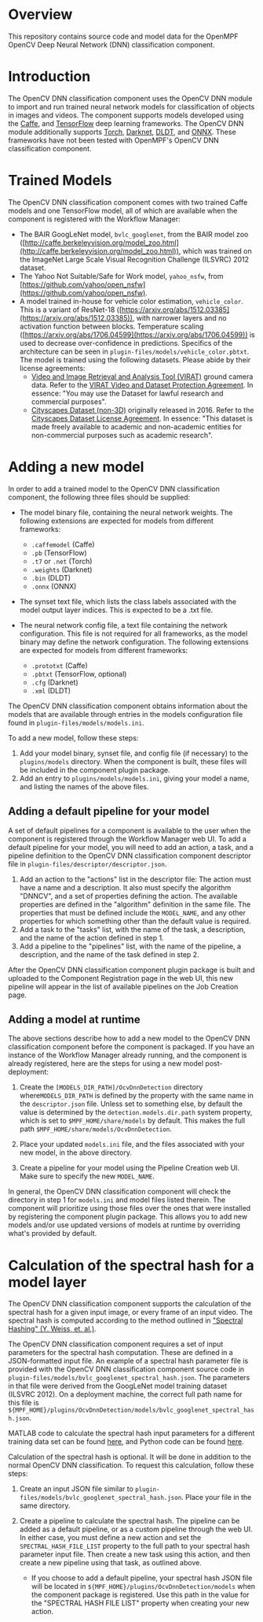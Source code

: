 # Overview

This repository contains source code and model data for the OpenMPF OpenCV Deep Neural Network (DNN) classification component.

# Introduction

The OpenCV DNN classification component uses the OpenCV DNN module to import and run trained neural network models for classification of objects in images and videos. The component supports models developed using the [Caffe](http://caffe.berkeleyvision.org), and [TensorFlow](https://www.tensorflow.org/) deep learning frameworks. The OpenCV DNN module additionally supports [Torch](http://torch.ch/), [Darknet](https://pjreddie.com/darknet/), [DLDT](https://software.intel.com/openvino-toolkit), and [ONNX](https://onnx.ai/). These frameworks have not been tested with OpenMPF's OpenCV DNN classification component.

# Trained Models

The OpenCV DNN classification component comes with two trained Caffe models and one TensorFlow model, all of which are available when the component is registered with the Workflow Manager:

* The BAIR GoogLeNet model, `bvlc_googlenet`, from the BAIR model zoo ([http://caffe.berkeleyvision.org/model_zoo.html](http://caffe.berkeleyvision.org/model_zoo.html)), which was trained on the ImageNet Large Scale Visual Recognition Challenge (ILSVRC) 2012 dataset.
* The Yahoo Not Suitable/Safe for Work model, `yahoo_nsfw`, from [https://github.com/yahoo/open_nsfw](https://github.com/yahoo/open_nsfw).
* A model trained in-house for vehicle color estimation, `vehicle_color`. This is a variant of ResNet-18 ([https://arxiv.org/abs/1512.03385](https://arxiv.org/abs/1512.03385)), with narrower layers and no activation function between blocks. Temperature scaling ([https://arxiv.org/abs/1706.04599](https://arxiv.org/abs/1706.04599)) is used to decrease over-confidence in predictions. Specifics of the architecture can be seen in `plugin-files/models/vehicle_color.pbtxt`. The model is trained using the following datasets. Please abide by their license agreements:
  - [Video and Image Retrieval and Analysis Tool (VIRAT)](https://viratdata.org) ground camera data. Refer to the [VIRAT Video and Dataset Protection Agreement](https://viratdata.org/resources/VIRAT-Video-Data-Set-Protection-Agreement-1-4-11.pdf). In essence: "You may use the Dataset for lawful research and commercial purposes".
  - [Cityscapes Dataset (non-3D)](https://www.cityscapes-dataset.com/) originally released in 2016. Refer to the [Cityscapes Dataset License Agreement](https://www.cityscapes-dataset.com/license/). In essence: "This dataset is made freely available to academic and non-academic entities for non-commercial purposes such as academic research".

# Adding a new model

In order to add a trained model to the OpenCV DNN classification component, the following three files should be supplied:

* The model binary file, containing the neural network weights. The following extensions are expected for models from different frameworks:
  - `.caffemodel` (Caffe)
  - `.pb` (TensorFlow)
  - `.t7` or `.net` (Torch)
  - `.weights` (Darknet)
  - `.bin` (DLDT)
  - `.onnx` (ONNX)

* The synset text file, which lists the class labels associated with the model output layer indices. This is expected to be a .txt file.

* The neural network config file, a text file containing the network configuration. This file is not required for all frameworks, as the model binary may define the network configuration. The following extensions are expected for models from different frameworks:
  - `.prototxt` (Caffe)
  - `.pbtxt` (TensorFlow, optional)
  - `.cfg` (Darknet)
  - `.xml` (DLDT)

The OpenCV DNN classification component obtains information about the models that are available through entries in the models configuration file found in `plugin-files/models/models.ini`.

To add a new model, follow these steps:

1. Add your model binary, synset file, and config file (if necessary) to the `plugins/models` directory. When the component is built, these files will be included in the component plugin package.
2. Add an entry to `plugins/models/models.ini`, giving your model a name, and listing the names of the above files.

## Adding a default pipeline for your model

A set of default pipelines for a component is available to the user when the component is registered through the Workflow Manager web UI. To add a default pipeline for your model, you will need to add an action, a task, and a pipeline definition to the OpenCV DNN classification component descriptor file in `plugin-files/descriptor/descriptor.json`.

1. Add an action to the "actions" list in the descriptor file: The action must have a name and a description. It also must specify the algorithm "DNNCV", and a set of properties defining the action. The available properties are defined in the "algorithm" definition in the same file. The properties that must be defined include the `MODEL_NAME`, and any other properties for which something other than the default value is required.
2. Add a task to the "tasks" list, with the name of the task, a description, and the name of the action defined in step 1.
3. Add a pipeline to the "pipelines" list, with the name of the pipeline, a description, and the name of the task defined in step 2.

After the OpenCV DNN classification component plugin package is built and uploaded to the Component Registration page in the web UI, this new pipeline will appear in the list of available pipelines on the Job Creation page.

## Adding a model at runtime

The above sections describe how to add a new model to the OpenCV DNN classification component before the component is packaged. If you have an instance of the Workflow Manager already running, and the component is already registered, here are the steps for using a new model post-deployment:

1. Create the `[MODELS_DIR_PATH]/OcvDnnDetection` directory where`MODELS_DIR_PATH` is defined by the property with the same name in the `descriptor.json` file. Unless set to something else, by default the value is determined by the `detection.models.dir.path` system property, which is set to `$MPF_HOME/share/models` by default. This makes the full path `$MPF_HOME/share/models/OcvDnnDetection`.

2. Place your updated `models.ini` file, and the files associated with your new model, in the above directory.

3. Create a pipeline for your model using the Pipeline Creation web UI. Make sure to specify the new `MODEL_NAME`.

In general, the OpenCV DNN classification component will check the directory in step 1 for `models.ini` and model files listed therein. The component will prioritize using those files over the ones that were installed by registering the component plugin package. This allows you to add new models and/or use updated versions of models at runtime by overriding what's provided by default.


# Calculation of the spectral hash for a model layer

The OpenCV DNN classification component supports the calculation of the spectral hash for a given input image, or every frame of an input video. The spectral hash is computed according to the method outlined in ["Spectral Hashing" (Y. Weiss, et. al.)](http://papers.nips.cc/paper/3383-spectral-hashing.pdf).

The OpenCV DNN classification component requires a set of input parameters for the spectral hash computation. These are defined in a JSON-formatted input file. An example of a spectral hash parameter file is provided with the OpenCV DNN classification component source code in `plugin-files/models/bvlc_googlenet_spectral_hash.json`. The parameters in that file were derived from the GoogLeNet model training dataset (ILSVRC 2012). On a deployment machine, the correct full path name for this file is `${MPF_HOME}/plugins/OcvDnnDetection/models/bvlc_googlenet_spectral_hash.json`.

MATLAB code to calculate the spectral hash input parameters for a different training data set can be found [here](http://www.cs.huji.ac.il/~yweiss/SpectralHashing/), and Python code can be found [here](https://github.com/wanji/sh).


Calculation of the spectral hash is optional. It will be done in addition to the normal OpenCV DNN classification. To request this calculation, follow these steps:

1. Create an input JSON file similar to `plugin-files/models/bvlc_googlenet_spectral_hash.json`. Place your file in the same directory.

2. Create a pipeline to calculate the spectral hash. The pipeline can be added as a default pipeline, or as a custom pipeline through the web UI. In either case, you must define a new action and set the `SPECTRAL_HASH_FILE_LIST` property to the full path to your spectral hash parameter input file. Then create a new task using this action, and then create a new pipeline using that task, as outlined above.

   - If you choose to add a default pipeline, your spectral hash JSON file will be located in `${MPF_HOME}/plugins/OcvDnnDetection/models` when the component package is registered. Use this path in the value for the "SPECTRAL HASH FILE LIST" property when creating your new action.
